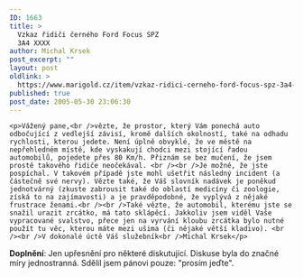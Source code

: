 ```yaml
---
ID: 1663
title: >
  Vzkaz řidiči černého Ford Focus SPZ
  3A4 XXXX
author: Michal Krsek
post_excerpt: ""
layout: post
oldlink: >
  https://www.marigold.cz/item/vzkaz-ridici-cerneho-ford-focus-spz-3a4-xxxx
published: true
post_date: 2005-05-30 23:06:30
---
```

	<p>Vážený pane,<br />vězte, že prostor, který Vám ponechá auto odbočující z vedlejší závisí, kromě dalších okolností, také na odhadu rychlosti, kterou jedete. Není úplně obvyklé, že ve městě na nepřehledném místě, kde vyskakují chodci mezi stojící řadou automobilů, pojedete přes 80 Km/h. Přiznám se bez mučení, že jsem prostě takového řidiče neočekával. <br /><br />Je možné, že jste pospíchal. V takovém případě jste mohl ušetřit následný incident (a částečně své nervy). Vězte také, že Váš slovník nadávek je poněkud jednotvárný (zkuste zabrousit také do oblastí medicíny či zoologie, získá to na zajímavosti) a je pravděpodobné, že vyplývá z nějaké frustrace ženami.<br /><br />Také vězte, že automobil, kterému jste se snažil urazit zrcátko, má tato sklápěcí. Jakkoliv jsem viděl Vaše vypracované svalstvo, přece jen na vyrvání kloubu zrcátka bylo nutné použít tu věc, kterou máte mezi ušima (či nějaké větší kladivo). <br /><br />V dokonalé úctě Váš služebník<br />Michal Krsek</p>
<p><strong>Doplnění</strong>: Jen upřesnění pro některé diskutující. Diskuse byla do značné míry jednostranná. Sdělil jsem pánovi pouze: "prosím jeďte".
</p>